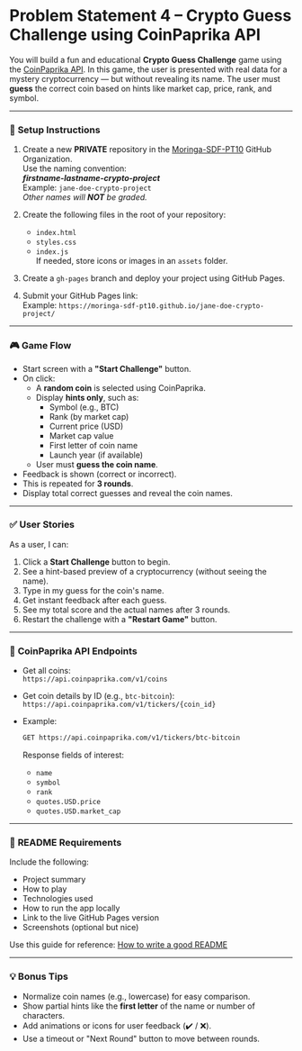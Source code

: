 # **Problem Statement 4 – Crypto Guess Challenge using CoinPaprika API**

You will build a fun and educational **Crypto Guess Challenge** game using the [CoinPaprika API](https://api.coinpaprika.com/). In this game, the user is presented with real data for a mystery cryptocurrency — but without revealing its name. The user must **guess** the correct coin based on hints like market cap, price, rank, and symbol.

---

### 🔧 **Setup Instructions**

1. Create a new **PRIVATE** repository in the [Moringa-SDF-PT10](https://github.com/Moringa-SDF-PT10) GitHub Organization.  
   Use the naming convention:  
   **_firstname-lastname-crypto-project_**  
   Example: `jane-doe-crypto-project`  
   _Other names will **NOT** be graded._

2. Create the following files in the root of your repository:
   - `index.html`  
   - `styles.css`  
   - `index.js`  
   If needed, store icons or images in an `assets` folder.

3. Create a `gh-pages` branch and deploy your project using GitHub Pages.

4. Submit your GitHub Pages link:  
   Example: `https://moringa-sdf-pt10.github.io/jane-doe-crypto-project/`

---

### 🎮 **Game Flow**

- Start screen with a **"Start Challenge"** button.
- On click:
  - A **random coin** is selected using CoinPaprika.
  - Display **hints only**, such as:
    - Symbol (e.g., BTC)
    - Rank (by market cap)
    - Current price (USD)
    - Market cap value
    - First letter of coin name
    - Launch year (if available)
  - User must **guess the coin name**.
- Feedback is shown (correct or incorrect).
- This is repeated for **3 rounds**.
- Display total correct guesses and reveal the coin names.

---

### ✅ **User Stories**

As a user, I can:

1. Click a **Start Challenge** button to begin.
2. See a hint-based preview of a cryptocurrency (without seeing the name).
3. Type in my guess for the coin's name.
4. Get instant feedback after each guess.
5. See my total score and the actual names after 3 rounds.
6. Restart the challenge with a **"Restart Game"** button.

---

### 🧪 **CoinPaprika API Endpoints**

- Get all coins:  
  `https://api.coinpaprika.com/v1/coins`

- Get coin details by ID (e.g., `btc-bitcoin`):  
  `https://api.coinpaprika.com/v1/tickers/{coin_id}`

- Example:
  ```bash
  GET https://api.coinpaprika.com/v1/tickers/btc-bitcoin
  ```

  Response fields of interest:
  - `name`
  - `symbol`
  - `rank`
  - `quotes.USD.price`
  - `quotes.USD.market_cap`

---

### 📘 **README Requirements**

Include the following:
- Project summary
- How to play
- Technologies used
- How to run the app locally
- Link to the live GitHub Pages version
- Screenshots (optional but nice)

Use this guide for reference: [How to write a good README](https://www.freecodecamp.org/news/how-to-write-a-good-readme-file/)

---

### 💡 **Bonus Tips**

- Normalize coin names (e.g., lowercase) for easy comparison.
- Show partial hints like the **first letter** of the name or number of characters.
- Add animations or icons for user feedback (✔️ / ❌).
- Use a timeout or "Next Round" button to move between rounds.
